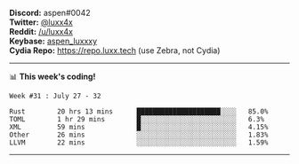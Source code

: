 **Discord:** aspen#0042  
**Twitter:** [@luxx4x](https://twitter.com/luxx4x)  
**Reddit:** [/u/luxx4x](https://reddit.com/user/luxx4x/)  
**Keybase:** [aspen_luxxxy](https://keybase.io/aspen_luxxxy)  
**Cydia Repo:** https://repo.luxx.tech (use Zebra, not Cydia)

-------

📊 **This week's coding!**
<!--START_SECTION:waka-->
```text
Week #31 : July 27 - 32

Rust        20 hrs 13 mins      █████████████████████░░░░   85.0% 
TOML        1 hr 29 mins        █░░░░░░░░░░░░░░░░░░░░░░░░   6.3% 
XML         59 mins             █░░░░░░░░░░░░░░░░░░░░░░░░   4.15% 
Other       26 mins             ░░░░░░░░░░░░░░░░░░░░░░░░░   1.83% 
LLVM        22 mins             ░░░░░░░░░░░░░░░░░░░░░░░░░   1.59%
```
<!--END_SECTION:waka-->

-------

<!--START_SECTION:catfact-->
<!--END_SECTION:catfact-->
